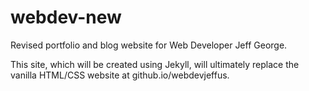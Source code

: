 # webdev-new
Revised portfolio and blog website for Web Developer Jeff George.

This site, which will be created using Jekyll, will ultimately replace the vanilla HTML/CSS website at github.io/webdevjeffus.
